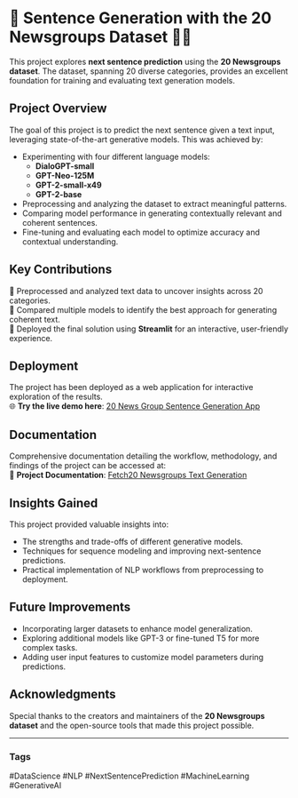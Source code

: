 # 📄 Sentence Generation with the 20 Newsgroups Dataset 🧠💡  

This project explores **next sentence prediction** using the **20 Newsgroups dataset**. The dataset, spanning 20 diverse categories, provides an excellent foundation for training and evaluating text generation models.  

## Project Overview  
The goal of this project is to predict the next sentence given a text input, leveraging state-of-the-art generative models. This was achieved by:  
- Experimenting with four different language models:  
  - **DialoGPT-small**  
  - **GPT-Neo-125M**  
  - **GPT-2-small-x49**  
  - **GPT-2-base**  
- Preprocessing and analyzing the dataset to extract meaningful patterns.  
- Comparing model performance in generating contextually relevant and coherent sentences.  
- Fine-tuning and evaluating each model to optimize accuracy and contextual understanding.  

## Key Contributions  
🔹 Preprocessed and analyzed text data to uncover insights across 20 categories.  
🔹 Compared multiple models to identify the best approach for generating coherent text.  
🔹 Deployed the final solution using **Streamlit** for an interactive, user-friendly experience.  

## Deployment  
The project has been deployed as a web application for interactive exploration of the results.  
🌐 **Try the live demo here**: [20 News Group Sentence Generation App](https://20-news-group-sentence-generation.streamlit.app/)  

## Documentation  
Comprehensive documentation detailing the workflow, methodology, and findings of the project can be accessed at:  
📘 **Project Documentation**: [Fetch20 Newsgroups Text Generation](https://abienugraha.my.canva.site/fetch20-newsgroups-textgen)  

## Insights Gained  
This project provided valuable insights into:  
- The strengths and trade-offs of different generative models.  
- Techniques for sequence modeling and improving next-sentence predictions.  
- Practical implementation of NLP workflows from preprocessing to deployment.  

## Future Improvements  
- Incorporating larger datasets to enhance model generalization.  
- Exploring additional models like GPT-3 or fine-tuned T5 for more complex tasks.  
- Adding user input features to customize model parameters during predictions.  

## Acknowledgments  
Special thanks to the creators and maintainers of the **20 Newsgroups dataset** and the open-source tools that made this project possible.  

---  
### **Tags**  
#DataScience #NLP #NextSentencePrediction #MachineLearning #GenerativeAI  

